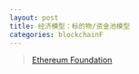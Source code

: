 ```yaml
---
layout: post
title: 经济模型：标的物/资金池模型
categories: blockchainF
---
```


> [Ethereum Foundation](https://www.notion.so/Python-Developer-for-L2-Pretix-Integration-Devcon-6244954e2bc346b7be18916cd05b34b1)

